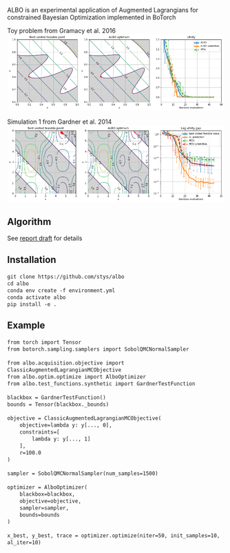 ALBO is an experimental application of Augmented Lagrangians for constrained Bayesian Optimization implemented in BoTorch

Toy problem from Gramacy et al. 2016
![Test problem from Gramacy2016](./sample_gramacy.png)

Simulation 1 from Gardner et al. 2014
![Test problem from Gardner2014](./sample_gardner1.png)

## Algorithm

See [report draft](report/report_draft.ipynb) for details

## Installation
```
git clone https://github.com/stys/albo
cd albo
conda env create -f environment.yml
conda activate albo
pip install -e .
```

## Example
```
from torch import Tensor
from botorch.sampling.samplers import SobolQMCNormalSampler

from albo.acquisition.objective import ClassicAugmentedLagrangianMCObjective
from albo.optim.optimize import AlboOptimizer
from albo.test_functions.synthetic import GardnerTestFunction

blackbox = GardnerTestFunction()
bounds = Tensor(blackbox._bounds)

objective = ClassicAugmentedLagrangianMCObjective(
    objective=lambda y: y[..., 0],
    constraints=[
        lambda y: y[..., 1]
    ],
    r=100.0
)

sampler = SobolQMCNormalSampler(num_samples=1500)

optimizer = AlboOptimizer(
    blackbox=blackbox,
    objective=objective,
    sampler=sampler,
    bounds=bounds
)

x_best, y_best, trace = optimizer.optimize(niter=50, init_samples=10, al_iter=10)
